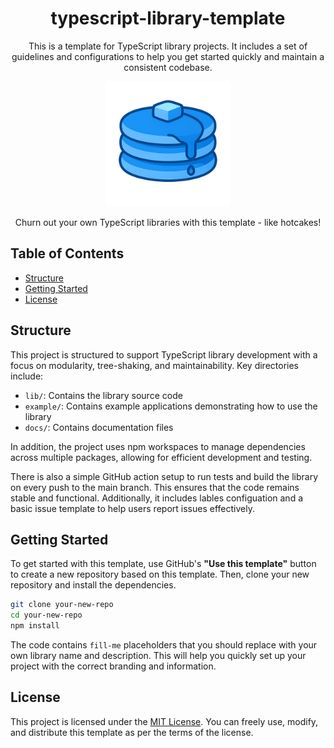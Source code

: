 <div align="center">
  <h1>typescript-library-template</h1>
  <p>
    This is a template for TypeScript library projects. It includes a set of guidelines and configurations to help you get started quickly and maintain a consistent codebase.
  </p>
  <img
    alt=""
    src="https://raw.githubusercontent.com/ukorvl/design/master/typescript-library-template/typescript-hotcake.png"
    loading="lazy"
    width="200"
    height="200"
  />
  <p>
    Churn out your own TypeScript libraries with this template - like hotcakes!
  </p>
</div>

## Table of Contents

- [Structure](#structure)
- [Getting Started](#getting-started)
- [License](#license)

## Structure

This project is structured to support TypeScript library development with a focus on modularity, tree-shaking, and maintainability. Key directories include:

- `lib/`: Contains the library source code
- `example/`: Contains example applications demonstrating how to use the library
- `docs/`: Contains documentation files

In addition, the project uses npm workspaces to manage dependencies across multiple packages, allowing for efficient development and testing.

There is also a simple GitHub action setup to run tests and build the library on every push to the main branch. This ensures that the code remains stable and functional. Additionally, it includes lables configuation and a basic issue template to help users report issues effectively.

## Getting Started

To get started with this template, use GitHub's **"Use this template"** button to create a new repository based on this template. Then, clone your new repository and install the dependencies.

```sh
git clone your-new-repo
cd your-new-repo
npm install
```

The code contains `fill-me` placeholders that you should replace with your own library name and description. This will help you quickly set up your project with the correct branding and information.

## License

This project is licensed under the [MIT License](https://github.com/ukorvl/typescript-library-template/blob/main/lib/LICENSE). You can freely use, modify, and distribute this template as per the terms of the license.
